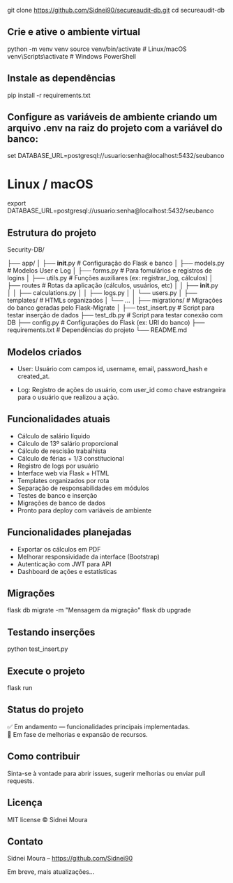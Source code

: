 git clone https://github.com/Sidnei90/secureaudit-db.git
cd secureaudit-db

## Crie e ative o ambiente virtual

python -m venv venv
source venv/bin/activate  # Linux/macOS
venv\Scripts\activate     # Windows PowerShell

## Instale as dependências

pip install -r requirements.txt

## Configure as variáveis de ambiente criando um arquivo .env na raiz do projeto com a variável do banco:

set DATABASE_URL=postgresql://usuario:senha@localhost:5432/seubanco
# Linux / macOS
export DATABASE_URL=postgresql://usuario:senha@localhost:5432/seubanco

## Estrutura do projeto

Security-DB/


├── app/
│   ├── __init__.py           # Configuração do Flask e banco
│   ├── models.py             # Modelos User e Log
│   ├── forms.py              # Para fomulários e registros de logins
│   ├── utils.py              # Funções auxiliares (ex: registrar_log, cálculos)
│   ├── routes                # Rotas da aplicação (cálculos, usuários, etc)
│   │   ├── __init__.py  
│   │   ├── calculations.py
│   │   ├── logs.py
│   │   └── users.py
│   ├── templates/            # HTMLs organizados
│   └── ...
│
├── migrations/               # Migrações do banco geradas pelo Flask-Migrate
│
├── test_insert.py            # Script para testar inserção de dados
├── test_db.py                # Script para testar conexão com DB
├── config.py                 # Configurações do Flask (ex: URI do banco)
├── requirements.txt          # Dependências do projeto
└── README.md

## Modelos criados

- User: Usuário com campos id, username, email, password_hash e created_at.

- Log: Registro de ações do usuário, com user_id como chave estrangeira para o usuário que realizou a ação.

## Funcionalidades atuais

- Cálculo de salário líquido
- Cálculo de 13º salário proporcional
- Cálculo de rescisão trabalhista
- Cálculo de férias + 1/3 constitucional
- Registro de logs por usuário
- Interface web via Flask + HTML
- Templates organizados por rota
- Separação de responsabilidades em módulos
- Testes de banco e inserção
- Migrações de banco de dados
- Pronto para deploy com variáveis de ambiente

## Funcionalidades planejadas

- Exportar os cálculos em PDF
- Melhorar responsividade da interface (Bootstrap)
- Autenticação com JWT para API
- Dashboard de ações e estatísticas

## Migrações

flask db migrate -m "Mensagem da migração"
flask db upgrade

## Testando inserções

python test_insert.py

## Execute o projeto

flask run

## Status do projeto

✅ Em andamento — funcionalidades principais implementadas.  
🔄 Em fase de melhorias e expansão de recursos.

## Como contribuir

Sinta-se à vontade para abrir issues, sugerir melhorias ou enviar pull requests.

## Licença

MIT license © Sidnei Moura

## Contato

Sidnei Moura – https://github.com/Sidnei90

Em breve, mais atualizações... 
